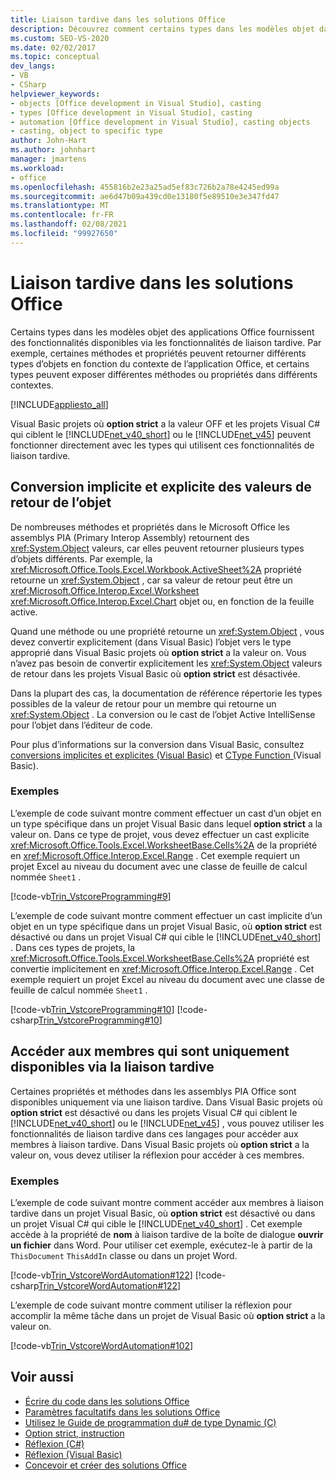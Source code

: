 ```yaml
---
title: Liaison tardive dans les solutions Office
description: Découvrez comment certains types dans les modèles objet dans Microsoft Office applications fournissent des fonctionnalités qui sont disponibles via des fonctionnalités de liaison tardive.
ms.custom: SEO-VS-2020
ms.date: 02/02/2017
ms.topic: conceptual
dev_langs:
- VB
- CSharp
helpviewer_keywords:
- objects [Office development in Visual Studio], casting
- types [Office development in Visual Studio], casting
- automation [Office development in Visual Studio], casting objects
- casting, object to specific type
author: John-Hart
ms.author: johnhart
manager: jmartens
ms.workload:
- office
ms.openlocfilehash: 455816b2e23a25ad5ef83c726b2a78e4245ed99a
ms.sourcegitcommit: ae6d47b09a439cd0e13180f5e89510e3e347fd47
ms.translationtype: MT
ms.contentlocale: fr-FR
ms.lasthandoff: 02/08/2021
ms.locfileid: "99927650"
---
```

# <a name="late-binding-in-office-solutions"></a>Liaison tardive dans les solutions Office
  Certains types dans les modèles objet des applications Office fournissent des fonctionnalités disponibles via les fonctionnalités de liaison tardive. Par exemple, certaines méthodes et propriétés peuvent retourner différents types d’objets en fonction du contexte de l’application Office, et certains types peuvent exposer différentes méthodes ou propriétés dans différents contextes.

 [!INCLUDE[appliesto_all](../vsto/includes/appliesto-all-md.md)]

 Visual Basic projets où **option strict** a la valeur OFF et les projets Visual C# qui ciblent le [!INCLUDE[net_v40_short](../sharepoint/includes/net-v40-short-md.md)] ou le [!INCLUDE[net_v45](../vsto/includes/net-v45-md.md)] peuvent fonctionner directement avec les types qui utilisent ces fonctionnalités de liaison tardive.

## <a name="implicit-and-explicit-casting-of-object-return-values"></a>Conversion implicite et explicite des valeurs de retour de l’objet
 De nombreuses méthodes et propriétés dans le Microsoft Office les assemblys PIA (Primary Interop Assembly) retournent des <xref:System.Object> valeurs, car elles peuvent retourner plusieurs types d’objets différents. Par exemple, la <xref:Microsoft.Office.Tools.Excel.Workbook.ActiveSheet%2A> propriété retourne un <xref:System.Object> , car sa valeur de retour peut être un <xref:Microsoft.Office.Interop.Excel.Worksheet> <xref:Microsoft.Office.Interop.Excel.Chart> objet ou, en fonction de la feuille active.

 Quand une méthode ou une propriété retourne un <xref:System.Object> , vous devez convertir explicitement (dans Visual Basic) l’objet vers le type approprié dans Visual Basic projets où **option strict** a la valeur on. Vous n’avez pas besoin de convertir explicitement les <xref:System.Object> valeurs de retour dans les projets Visual Basic où **option strict** est désactivée.

 Dans la plupart des cas, la documentation de référence répertorie les types possibles de la valeur de retour pour un membre qui retourne un <xref:System.Object> . La conversion ou le cast de l’objet Active IntelliSense pour l’objet dans l’éditeur de code.

 Pour plus d’informations sur la conversion dans Visual Basic, consultez [conversions implicites et explicites &#40;Visual Basic&#41;](/dotnet/visual-basic/programming-guide/language-features/data-types/implicit-and-explicit-conversions) et [CType Function &#40;](/dotnet/visual-basic/language-reference/functions/ctype-function)Visual Basic&#41;.

### <a name="examples"></a>Exemples
 L’exemple de code suivant montre comment effectuer un cast d’un objet en un type spécifique dans un projet Visual Basic dans lequel **option strict** a la valeur on. Dans ce type de projet, vous devez effectuer un cast explicite <xref:Microsoft.Office.Tools.Excel.WorksheetBase.Cells%2A> de la propriété en <xref:Microsoft.Office.Interop.Excel.Range> . Cet exemple requiert un projet Excel au niveau du document avec une classe de feuille de calcul nommée `Sheet1` .

 [!code-vb[Trin_VstcoreProgramming#9](../vsto/codesnippet/VisualBasic/Trin_VstcoreProgrammingExcelVB/Sheet1.vb#9)]

 L’exemple de code suivant montre comment effectuer un cast implicite d’un objet en un type spécifique dans un projet Visual Basic, où **option strict** est désactivé ou dans un projet Visual C# qui cible le [!INCLUDE[net_v40_short](../sharepoint/includes/net-v40-short-md.md)] . Dans ces types de projets, la <xref:Microsoft.Office.Tools.Excel.WorksheetBase.Cells%2A> propriété est convertie implicitement en <xref:Microsoft.Office.Interop.Excel.Range> . Cet exemple requiert un projet Excel au niveau du document avec une classe de feuille de calcul nommée `Sheet1` .

 [!code-vb[Trin_VstcoreProgramming#10](../vsto/codesnippet/VisualBasic/Trin_VstcoreProgrammingExcelVB/Sheet1.vb#10)]
 [!code-csharp[Trin_VstcoreProgramming#10](../vsto/codesnippet/CSharp/Trin_VstcoreProgrammingExcelCS/Sheet1.cs#10)]

## <a name="access-members-that-are-available-only-through-late-binding"></a>Accéder aux membres qui sont uniquement disponibles via la liaison tardive
 Certaines propriétés et méthodes dans les assemblys PIA Office sont disponibles uniquement via une liaison tardive. Dans Visual Basic projets où **option strict** est désactivé ou dans les projets Visual C# qui ciblent le [!INCLUDE[net_v40_short](../sharepoint/includes/net-v40-short-md.md)] ou le [!INCLUDE[net_v45](../vsto/includes/net-v45-md.md)] , vous pouvez utiliser les fonctionnalités de liaison tardive dans ces langages pour accéder aux membres à liaison tardive. Dans Visual Basic projets où **option strict** a la valeur on, vous devez utiliser la réflexion pour accéder à ces membres.

### <a name="examples"></a>Exemples
 L’exemple de code suivant montre comment accéder aux membres à liaison tardive dans un projet Visual Basic, où **option strict** est désactivé ou dans un projet Visual C# qui cible le [!INCLUDE[net_v40_short](../sharepoint/includes/net-v40-short-md.md)] . Cet exemple accède à la propriété de **nom** à liaison tardive de la boîte de dialogue **ouvrir un fichier** dans Word. Pour utiliser cet exemple, exécutez-le à partir de la `ThisDocument` `ThisAddIn` classe ou dans un projet Word.

 [!code-vb[Trin_VstcoreWordAutomation#122](../vsto/codesnippet/VisualBasic/Trin_VstcoreWordAutomationVB/ThisDocument.vb#122)]
 [!code-csharp[Trin_VstcoreWordAutomation#122](../vsto/codesnippet/CSharp/Trin_VstcoreWordAutomationCS/ThisDocument.cs#122)]

 L’exemple de code suivant montre comment utiliser la réflexion pour accomplir la même tâche dans un projet de Visual Basic où **option strict** a la valeur on.

 [!code-vb[Trin_VstcoreWordAutomation#102](../vsto/codesnippet/VisualBasic/Trin_VstcoreWordAutomationVB/ThisDocument.vb#102)]

## <a name="see-also"></a>Voir aussi
- [Écrire du code dans les solutions Office](../vsto/writing-code-in-office-solutions.md)
- [Paramètres facultatifs dans les solutions Office](../vsto/optional-parameters-in-office-solutions.md)
- [Utilisez le Guide de programmation du&#35; de type Dynamic &#40;C&#41;](/dotnet/csharp/programming-guide/types/using-type-dynamic)
- [Option strict, instruction](/dotnet/visual-basic/language-reference/statements/option-strict-statement)
- [Réflexion (C#)](/dotnet/csharp/programming-guide/concepts/reflection)
- [Réflexion (Visual Basic)](/dotnet/visual-basic/programming-guide/concepts/reflection)
- [Concevoir et créer des solutions Office](../vsto/designing-and-creating-office-solutions.md)
